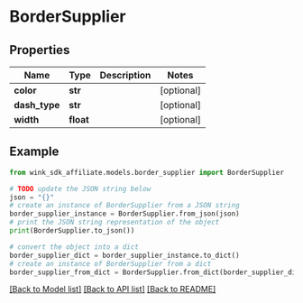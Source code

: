 # BorderSupplier


## Properties

Name | Type | Description | Notes
------------ | ------------- | ------------- | -------------
**color** | **str** |  | [optional] 
**dash_type** | **str** |  | [optional] 
**width** | **float** |  | [optional] 

## Example

```python
from wink_sdk_affiliate.models.border_supplier import BorderSupplier

# TODO update the JSON string below
json = "{}"
# create an instance of BorderSupplier from a JSON string
border_supplier_instance = BorderSupplier.from_json(json)
# print the JSON string representation of the object
print(BorderSupplier.to_json())

# convert the object into a dict
border_supplier_dict = border_supplier_instance.to_dict()
# create an instance of BorderSupplier from a dict
border_supplier_from_dict = BorderSupplier.from_dict(border_supplier_dict)
```
[[Back to Model list]](../README.md#documentation-for-models) [[Back to API list]](../README.md#documentation-for-api-endpoints) [[Back to README]](../README.md)


